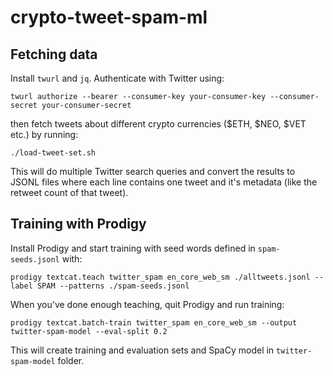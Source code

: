 # crypto-tweet-spam-ml

## Fetching data

Install `twurl` and `jq`. Authenticate with Twitter using:

```
twurl authorize --bearer --consumer-key your-consumer-key --consumer-secret your-consumer-secret
```

then fetch tweets about different crypto currencies ($ETH, $NEO, $VET etc.) by running:

```
./load-tweet-set.sh
```

This will do multiple Twitter search queries and convert the results to JSONL files where each line contains one tweet and it's metadata (like the retweet count of that tweet).

## Training with Prodigy

Install Prodigy and start training with seed words defined in `spam-seeds.jsonl` with:

```
prodigy textcat.teach twitter_spam en_core_web_sm ./alltweets.jsonl --label SPAM --patterns ./spam-seeds.jsonl
```

When you've done enough teaching, quit Prodigy and run training:

```
prodigy textcat.batch-train twitter_spam en_core_web_sm --output twitter-spam-model --eval-split 0.2
```

This will create training and evaluation sets and SpaCy model in `twitter-spam-model` folder.

